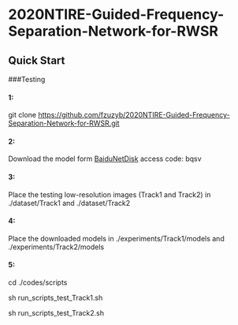 # 2020NTIRE-Guided-Frequency-Separation-Network-for-RWSR


## Quick Start 
###Testing
#### 1: 
git clone https://github.com/fzuzyb/2020NTIRE-Guided-Frequency-Separation-Network-for-RWSR.git
#### 2: 
Download the model form [BaiduNetDisk](https://pan.baidu.com/s/12tPz7ZPOewjMtu4TvqBKOA) access code: bqsv
#### 3: 
Place the testing low-resolution images (Track1 and Track2)  in ./dataset/Track1 and ./dataset/Track2
#### 4: 
Place the downloaded models in ./experiments/Track1/models and ./experiments/Track2/models
#### 5: 
cd ./codes/scripts

sh run_scripts_test_Track1.sh

sh run_scripts_test_Track2.sh


